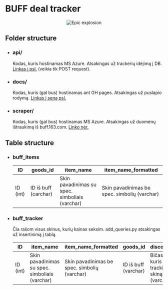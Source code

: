 # BUFF deal tracker

<p align="center">
  <img src="https://media2.giphy.com/media/XUFPGrX5Zis6Y/giphy.gif" alt="Epic explosion"/>
</p>

## Folder structure

-   ### api/

    Kodas, kuris hostinamas MS Azure. Atsakingas už trackerių idėjimą į DB. [Linkas į psl.](https://buff-api.azurewebsites.net/api/add-item/) (veikia tik POST request).

-   ### docs/

    Kodas, kuris (gal bus) hostinamas ant GH pages. Atsakingas už puslapio rodymą. [Linkas į seną psl.](https://mykolassl.github.io/buff163-discord-bot-webpage/)

-   ### scraper/
    Kodas, kuris (gal bus) hostinamas MS Azure. Atsakingas už duomenų ištraukimą iš buff.163.com. [Linko nėr.](https://en.wikipedia.org/wiki/Trollface)

## Table structure

-   ### buff_items

    | ID       | goods_id             | item_name                                      | item_name_formatted                          |
    | -------- | -------------------- | ---------------------------------------------- | -------------------------------------------- |
    | ID (int) | ID iš buff (carchar) | Skin pavadinimas su spec. simboliais (varchar) | Skin pavadinimas be spec. simbolių (varchar) |

-   ### buff_tracker

    Čia rašom visus skinus, kurių kainas seksim. add_queries.py atsakingas už insertinimą į tablą.

    | ID       | item_name                                      | item_name_formatted                          | goods_id             | discord_id                            | float_value                        | pattern_id                            | margin                    |
    | -------- | ---------------------------------------------- | -------------------------------------------- | -------------------- | ------------------------------------- | ---------------------------------- | ------------------------------------- | ------------------------- |
    | ID (int) | Skin pavadinimas su spec. simboliais (varchar) | Skin pavadinimas be spec. simbolių (varchar) | ID iš buff (varchar) | Bičas, kuris trackina skiną (varchar) | Norimas float su nuolaida (double) | Norimas pattern su nuolaida (varchar) | Norima nuolaida (varchar) |
